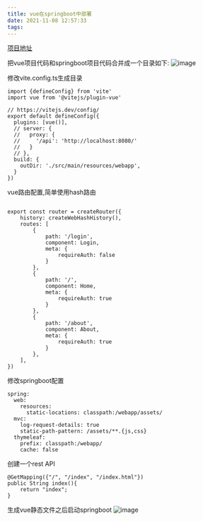 ```yaml
---
title: vue在springboot中部署
date: 2021-11-08 12:57:33
tags:
---
```


[项目地址](https://gitee.com/Sneakydog/sneakydog-hello-vue3-demo)

把vue项目代码和springboot项目代码合并成一个目录如下:
![image](https://user-images.githubusercontent.com/5198378/140686780-62aaf972-c8ff-4d7d-9f9e-9274f4113425.png)

修改vite.config.ts生成目录

```
import {defineConfig} from 'vite'
import vue from '@vitejs/plugin-vue'

// https://vitejs.dev/config/
export default defineConfig({
  plugins: [vue()],
  // server: {
  //   proxy: {
  //     '/api': 'http://localhost:8080/'
  //   }
  // },
  build: {
    outDir: './src/main/resources/webapp',
  }
})

```

vue路由配置,简单使用hash路由
```

export const router = createRouter({
    history: createWebHashHistory(),
    routes: [
        {
            path: '/login',
            component: Login,
            meta: {
                requireAuth: false
            }
        },
        {
            path: '/',
            component: Home,
            meta: {
                requireAuth: true
            }
        },
        {
            path: '/about',
            component: About,
            meta: {
                requireAuth: true
            }
        },
    ],
})

```

修改springboot配置
```
spring:
  web:
    resources:
      static-locations: classpath:/webapp/assets/
  mvc:
    log-request-details: true
    static-path-pattern: /assets/**.{js,css}
  thymeleaf:
    prefix: classpath:/webapp/
    cache: false
```

创建一个rest API
```
@GetMapping({"/", "/index", "/index.html"})
public String index(){
    return "index";
}
```
生成vue静态文件之后启动springboot
![image](https://user-images.githubusercontent.com/5198378/140687381-7e0159b0-9d83-4af5-828c-0bc37c481f70.png)

